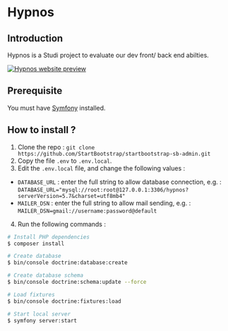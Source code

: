 # Hypnos

## Introduction

Hypnos is a Studi project to evaluate our dev front/ back end abilties.

[![Hypnos website preview](https://dummyimage.com/600x400/00b2a9/fff.png&text=Hypnos)](https://patrick-hypnos.herokuapp.com/)


## Prerequisite

You must have <a href="https://symfony.com/download" rel="nofollow"> Symfony</a> installed.

## How to install ?

1) Clone the repo : `git clone https://github.com/StartBootstrap/startbootstrap-sb-admin.git`
2) Copy the file `.env` to `.env.local`.
3) Edit the `.env.local` file, and change the following values : 

- `DATABASE_URL` : enter the full string to allow database connection, e.g. : `DATABASE_URL="mysql://root:root@127.0.0.1:3306/hypnos?serverVersion=5.7&charset=utf8mb4"`
- `MAILER_DSN` : enter the full string to allow mail sending, e.g. : `MAILER_DSN=gmail://username:password@default`

4) Run the following commands : 

```bash
# Install PHP dependencies
$ composer install

# Create database
$ bin/console doctrine:database:create

# Create database schema
$ bin/console doctrine:schema:update --force

# Load fixtures
$ bin/console doctrine:fixtures:load

# Start local server
$ symfony server:start
```